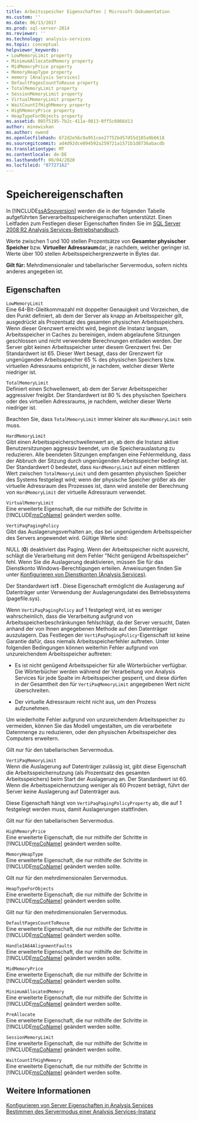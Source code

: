 ```yaml
---
title: Arbeitsspeicher Eigenschaften | Microsoft-Dokumentation
ms.custom: ''
ms.date: 06/13/2017
ms.prod: sql-server-2014
ms.reviewer: ''
ms.technology: analysis-services
ms.topic: conceptual
helpviewer_keywords:
- LowMemoryLimit property
- MinimumAllocatedMemory property
- MidMemoryPrice property
- MemoryHeapType property
- memory [Analysis Services]
- DefaultPagesCountToReuse property
- TotalMemoryLimit property
- SessionMemoryLimit property
- VirtualMemoryLimit property
- WaitCountIfHighMemory property
- HighMemoryPrice property
- HeapTypeForObjects property
ms.assetid: 085f5195-7b2c-411a-9813-0ff5c6066d13
author: minewiskan
ms.author: owend
ms.openlocfilehash: 6f2d2e56c9a951cee27752bd57d55d185a9b6618
ms.sourcegitcommit: ad4d92dce894592a259721a1571b1d8736abacdb
ms.translationtype: MT
ms.contentlocale: de-DE
ms.lasthandoff: 08/04/2020
ms.locfileid: "87727162"
---
```

# <a name="memory-properties"></a>Speichereigenschaften
  In [!INCLUDE[ssASnoversion](../../includes/ssasnoversion-md.md)] werden die in der folgenden Tabelle aufgeführten Serverarbeitsspeichereigenschaften unterstützt. Einen Leitfaden zum Festlegen dieser Eigenschaften finden Sie im [SQL Server 2008 R2 Analysis Services-Betriebshandbuch](https://go.microsoft.com/fwlink/?LinkID=225539).  
  
 Werte zwischen 1 und 100 stellen Prozentsätze von **Gesamter physischer Speicher** bzw. **Virtueller Adressraum**dar, je nachdem, welcher geringer ist. Werte über 100 stellen Arbeitsspeichergrenzwerte in Bytes dar.  
  
 **Gilt für:** Mehrdimensionaler und tabellarischer Servermodus, sofern nichts anderes angegeben ist.  
  
## <a name="properties"></a>Eigenschaften  
 `LowMemoryLimit`  
 Eine 64-Bit-Gleitkommazahl mit doppelter Genauigkeit und Vorzeichen, die den Punkt definiert, ab dem der Server als knapp an Arbeitsspeicher gilt, ausgedrückt als Prozentsatz des gesamten physischen Arbeitsspeichers. Wenn dieser Grenzwert erreicht wird, beginnt die Instanz langsam, Arbeitsspeicher in Caches zu bereinigen, indem abgelaufene Sitzungen geschlossen und nicht verwendete Berechnungen entladen werden. Der Server gibt keinen Arbeitsspeicher unter diesem Grenzwert frei. Der Standardwert ist 65. Dieser Wert besagt, dass der Grenzwert für ungenügenden Arbeitsspeicher 65 % des physischen Speichers bzw. virtuellen Adressraums entspricht, je nachdem, welcher dieser Werte niedriger ist.  
  
 `TotalMemoryLimit`  
 Definiert einen Schwellenwert, ab dem der Server Arbeitsspeicher aggressiver freigibt. Der Standardwert ist 80 % des physischen Speichers oder des virtuellen Adressraums, je nachdem, welcher dieser Werte niedriger ist.  
  
 Beachten Sie, dass `TotalMemoryLimit` immer kleiner als `HardMemoryLimit` sein muss.  
  
 `HardMemoryLimit`  
 Gibt einen Arbeitsspeicherschwellenwert an, ab dem die Instanz aktive Benutzersitzungen aggressiv beendet, um die Speicherauslastung zu reduzieren. Alle beendeten Sitzungen empfangen eine Fehlermeldung, dass der Abbruch der Sitzung durch ungenügenden Arbeitsspeicher bedingt ist. Der Standardwert 0 bedeutet, dass `HardMemoryLimit` auf einen mittleren Wert zwischen `TotalMemoryLimit` und dem gesamten physischen Speicher des Systems festgelegt wird; wenn der physische Speicher größer als der virtuelle Adressraum des Prozesses ist, dann wird anstelle der Berechnung von `HardMemoryLimit` der virtuelle Adressraum verwendet.  
  
 `VirtualMemoryLimit`  
 Eine erweiterte Eigenschaft, die nur mithilfe der Schritte in [!INCLUDE[msCoName](../../includes/msconame-md.md)] geändert werden sollte.  
  
 `VertiPaqPagingPolicy`  
 Gibt das Auslagerungsverhalten an, das bei ungenügendem Arbeitsspeicher des Servers angewendet wird. Gültige Werte sind:  
  
 NULL (**0**) deaktiviert das Paging. Wenn der Arbeitsspeicher nicht ausreicht, schlägt die Verarbeitung mit dem Fehler "Nicht genügend Arbeitsspeicher" fehl. Wenn Sie die Auslagerung deaktivieren, müssen Sie für das Dienstkonto Windows-Berechtigungen erteilen. Anweisungen finden Sie unter [Konfigurieren von Dienstkonten &#40;Analysis Services&#41;](../instances/configure-service-accounts-analysis-services.md).  
  
 Der Standardwert ist**1** . Diese Eigenschaft ermöglicht die Auslagerung auf Datenträger unter Verwendung der Auslagerungsdatei des Betriebssystems (pagefile.sys).  
  
 Wenn `VertiPaqPagingPolicy` auf 1 festgelegt wird, ist es weniger wahrscheinlich, dass die Verarbeitung aufgrund von Arbeitsspeicherbeschränkungen fehlschlägt, da der Server versucht, Daten anhand der von Ihnen angegebenen Methode auf den Datenträger auszulagern. Das Festlegen der `VertiPaqPagingPolicy`-Eigenschaft ist keine Garantie dafür, dass niemals Arbeitsspeicherfehler auftreten. Unter folgenden Bedingungen können weiterhin Fehler aufgrund von unzureichendem Arbeitsspeicher auftreten:  
  
-   Es ist nicht genügend Arbeitsspeicher für alle Wörterbücher verfügbar. Die Wörterbücher werden während der Verarbeitung von Analysis Services für jede Spalte im Arbeitsspeicher gesperrt, und diese dürfen in der Gesamtheit den für `VertiPaqMemoryLimit` angegebenen Wert nicht überschreiten.  
  
-   Der virtuelle Adressraum reicht nicht aus, um den Prozess aufzunehmen.  
  
 Um wiederholte Fehler aufgrund von unzureichendem Arbeitsspeicher zu vermeiden, können Sie das Modell umgestalten, um die verarbeitete Datenmenge zu reduzieren, oder den physischen Arbeitsspeicher des Computers erweitern.  
  
 Gilt nur für den tabellarischen Servermodus.  
  
 `VertiPaqMemoryLimit`  
 Wenn die Auslagerung auf Datenträger zulässig ist, gibt diese Eigenschaft die Arbeitsspeichernutzung (als Prozentsatz des gesamten Arbeitsspeichers) beim Start der Auslagerung an. Der Standardwert ist 60. Wenn die Arbeitsspeichernutzung weniger als 60 Prozent beträgt, führt der Server keine Auslagerung auf Datenträger aus.  
  
 Diese Eigenschaft hängt von `VertiPaqPagingPolicyProperty` ab, die auf 1 festgelegt werden muss, damit Auslagerungen stattfinden.  
  
 Gilt nur für den tabellarischen Servermodus.  
  
 `HighMemoryPrice`  
 Eine erweiterte Eigenschaft, die nur mithilfe der Schritte in [!INCLUDE[msCoName](../../includes/msconame-md.md)] geändert werden sollte.  
  
 `MemoryHeapType`  
 Eine erweiterte Eigenschaft, die nur mithilfe der Schritte in [!INCLUDE[msCoName](../../includes/msconame-md.md)] geändert werden sollte.  
  
 Gilt nur für den mehrdimensionalen Servermodus.  
  
 `HeapTypeForObjects`  
 Eine erweiterte Eigenschaft, die nur mithilfe der Schritte in [!INCLUDE[msCoName](../../includes/msconame-md.md)] geändert werden sollte.  
  
 Gilt nur für den mehrdimensionalen Servermodus.  
  
 `DefaultPagesCountToReuse`  
 Eine erweiterte Eigenschaft, die nur mithilfe der Schritte in [!INCLUDE[msCoName](../../includes/msconame-md.md)] geändert werden sollte.  
  
 `HandleIA64AlignmentFaults`  
 Eine erweiterte Eigenschaft, die nur mithilfe der Schritte in [!INCLUDE[msCoName](../../includes/msconame-md.md)] geändert werden sollte.  
  
 `MidMemoryPrice`  
 Eine erweiterte Eigenschaft, die nur mithilfe der Schritte in [!INCLUDE[msCoName](../../includes/msconame-md.md)] geändert werden sollte.  
  
 `MinimumAllocatedMemory`  
 Eine erweiterte Eigenschaft, die nur mithilfe der Schritte in [!INCLUDE[msCoName](../../includes/msconame-md.md)] geändert werden sollte.  
  
 `PreAllocate`  
 Eine erweiterte Eigenschaft, die nur mithilfe der Schritte in [!INCLUDE[msCoName](../../includes/msconame-md.md)] geändert werden sollte.  
  
 `SessionMemoryLimit`  
 Eine erweiterte Eigenschaft, die nur mithilfe der Schritte in [!INCLUDE[msCoName](../../includes/msconame-md.md)] geändert werden sollte.  
  
 `WaitCountIfHighMemory`  
 Eine erweiterte Eigenschaft, die nur mithilfe der Schritte in [!INCLUDE[msCoName](../../includes/msconame-md.md)] geändert werden sollte.  
  
## <a name="see-also"></a>Weitere Informationen  
 [Konfigurieren von Server Eigenschaften in Analysis Services](server-properties-in-analysis-services.md)   
 [Bestimmen des Servermodus einer Analysis Services-Instanz](../instances/determine-the-server-mode-of-an-analysis-services-instance.md)  
  
  
